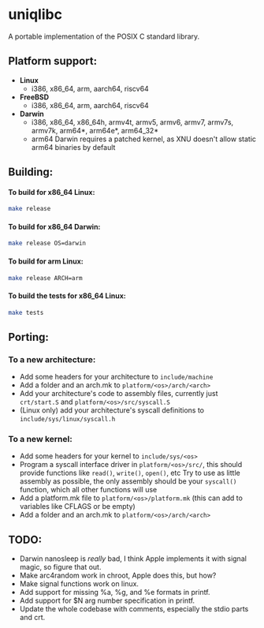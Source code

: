 # uniqlibc

A portable implementation of the POSIX C standard library.

## Platform support:

- **Linux**
    - i386, x86_64, arm, aarch64, riscv64
- **FreeBSD**
    - i386, x86_64, arm, aarch64, riscv64
- **Darwin**
    - i386, x86_64, x86_64h, armv4t, armv5, armv6, armv7, armv7s, armv7k, arm64*, arm64e*, arm64_32*
    - arm64 Darwin requires a patched kernel, as XNU doesn't allow static arm64 binaries by default

## Building:

#### To build for x86_64 Linux:

```sh
make release
```

#### To build for x86_64 Darwin:

```sh
make release OS=darwin
```

#### To build for arm Linux:

```sh
make release ARCH=arm
```

#### To build the tests for x86_64 Linux:

```sh
make tests
```

## Porting:

### To a new architecture:

- Add some headers for your architecture to `include/machine`
- Add a folder and an arch.mk to `platform/<os>/arch/<arch>`
- Add your architecture's code to assembly files, currently just `crt/start.S` and `platform/<os>/src/syscall.S`
- (Linux only) add your architecture's syscall definitions to `include/sys/linux/syscall.h`

### To a new kernel:

- Add some headers for your kernel to `include/sys/<os>`
- Program a syscall interface driver in `platform/<os>/src/`, this should provide functions like `read()`, `write()`, `open()`, etc
  Try to use as little assembly as possible, the only assembly should be your `syscall()` function, which all other functions will use
- Add a platform.mk file to `platform/<os>/platform.mk` (this can add to variables like CFLAGS or be empty)
- Add a folder and an arch.mk to `platform/<os>/arch/<arch>`

## TODO:
- Darwin nanosleep is *really* bad, I think Apple implements it with signal magic, so figure that out.
- Make arc4random work in chroot, Apple does this, but how?
- Make signal functions work on linux.
- Add support for missing %a, %g, and %e formats in printf.
- Add support for $N arg number specification in printf.
- Update the whole codebase with comments, especially the stdio parts and crt.
